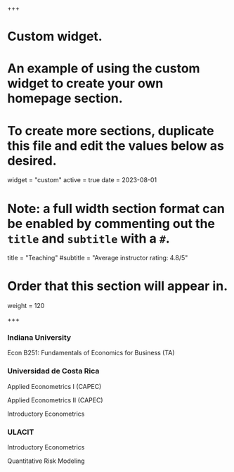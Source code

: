 +++
# Custom widget.
# An example of using the custom widget to create your own homepage section.
# To create more sections, duplicate this file and edit the values below as desired.
widget = "custom"
active = true
date = 2023-08-01

# Note: a full width section format can be enabled by commenting out the `title` and `subtitle` with a `#`.
title = "Teaching"
#subtitle = "Average instructor rating: 4.8/5"

# Order that this section will appear in.
weight = 120

+++

### Indiana University
Econ B251: Fundamentals of Economics for Business (TA)

### Universidad de Costa Rica
Applied Econometrics I (CAPEC)

Applied Econometrics II (CAPEC)

Introductory Econometrics 

###  ULACIT
Introductory Econometrics

Quantitative Risk Modeling


